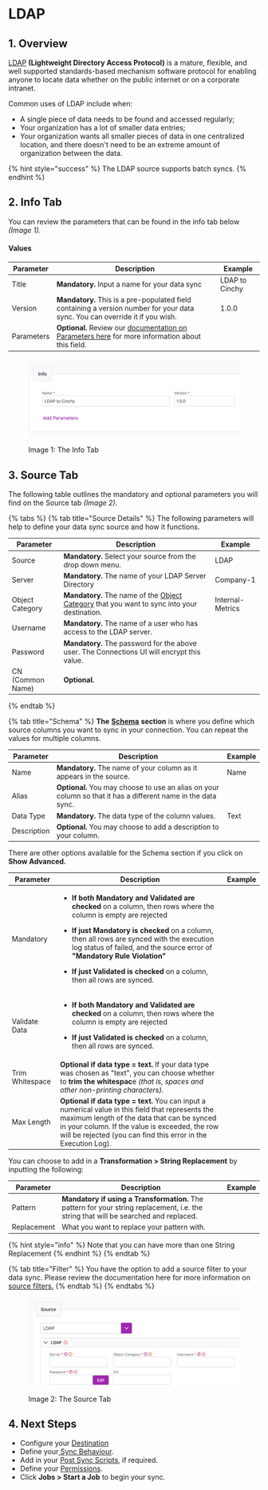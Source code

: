 # LDAP

## 1. Overview

[LDAP](https://www.techtarget.com/searchmobilecomputing/definition/LDAP) **(Lightweight Directory Access Protocol)** is a mature, flexible, and well supported standards-based mechanism software protocol for enabling anyone to locate data whether on the public internet or on a corporate intranet.

Common uses of LDAP include when:

* A single piece of data needs to be found and accessed regularly;
* Your organization has a lot of smaller data entries;
* Your organization wants all smaller pieces of data in one centralized location, and there doesn't need to be an extreme amount of organization between the data.

{% hint style="success" %}
The LDAP source supports batch syncs.
{% endhint %}

## 2. Info Tab

You can review the parameters that can be found in the info tab below _(Image 1)._

#### Values

| Parameter  | Description                                                                                                                                                | Example        |
| ---------- | ---------------------------------------------------------------------------------------------------------------------------------------------------------- | -------------- |
| Title      | **Mandatory.** Input a name for your data sync                                                                                                             | LDAP to Cinchy |
| Version    | **Mandatory.** This is a pre-populated field containing a version number for your data sync. You can override it if you wish.                              | 1.0.0          |
| Parameters | **Optional.** Review our [documentation on Parameters here](../building-data-syncs/advanced-settings/parameters.md) for more information about this field. |                |

<figure><img src="../../.gitbook/assets/image (571).png" alt=""><figcaption><p>Image 1: The Info Tab</p></figcaption></figure>

## 3. Source Tab

The following table outlines the mandatory and optional parameters you will find on the Source tab _(Image 2)._

{% tabs %}
{% tab title="Source Details" %}
The following parameters will help to define your data sync source and how it functions.

<table><thead><tr><th>Parameter</th><th width="289.66666666666663">Description</th><th>Example</th></tr></thead><tbody><tr><td>Source</td><td><strong>Mandatory.</strong> Select your source from the drop down menu.</td><td>LDAP</td></tr><tr><td>Server</td><td><strong>Mandatory.</strong> The name of your LDAP Server Directory</td><td>Company-1</td></tr><tr><td>Object Category</td><td><strong>Mandatory.</strong> The name of the <a href="http://www.selfadsi.org/ads-attributes/user-objectCategory.htm">Object Category</a> that you want to sync into your destination.</td><td>Internal-Metrics</td></tr><tr><td>Username</td><td><strong>Mandatory.</strong> The name of a user who has access to the LDAP server.</td><td></td></tr><tr><td>Password</td><td><strong>Mandatory.</strong> The password for the above user. The Connections UI will encrypt this value.</td><td></td></tr><tr><td>CN (Common Name)</td><td><strong>Optional.</strong></td><td></td></tr></tbody></table>
{% endtab %}

{% tab title="Schema" %}
**The** [**Schema**](../building-data-syncs/columns-and-mappings/#2.-schema-columns) **section** is where you define which source columns you want to sync in your connection. You can repeat the values for multiple columns.

| Parameter   | Description                                                                                                   | Example |
| ----------- | ------------------------------------------------------------------------------------------------------------- | ------- |
| Name        | **Mandatory.** The name of your column as it appears in the source.                                           | Name    |
| Alias       | **Optional.** You may choose to use an alias on your column so that it has a different name in the data sync. |         |
| Data Type   | **Mandatory.** The data type of the column values.                                                            | Text    |
| Description | **Optional.** You may choose to add a description to your column.                                             |         |



There are other options available for the Schema section if you click on **Show Advanced.**

| Parameter       | Description                                                                                                                                                                                                                                                                                                                                                                                                                                                                           | Example |
| --------------- | ------------------------------------------------------------------------------------------------------------------------------------------------------------------------------------------------------------------------------------------------------------------------------------------------------------------------------------------------------------------------------------------------------------------------------------------------------------------------------------- | ------- |
| Mandatory       | <ul><li><strong>If both Mandatory and Validated</strong> <strong>are checked</strong> on a column, then rows where the column is empty are rejected</li></ul><ul><li><strong>If just Mandatory is checked</strong> on a column, then all rows are synced with the execution log status of failed, and the source error of <strong>"Mandatory Rule Violation"</strong></li></ul><ul><li><strong>If just Validated is checked</strong> on a column, then all rows are synced.</li></ul> |         |
| Validate Data   | <ul><li><strong>If both Mandatory and Validated</strong> <strong>are checked</strong> on a column, then rows where the column is empty are rejected</li></ul><ul><li><strong>If just Validated is checked</strong> on a column, then all rows are synced.</li></ul>                                                                                                                                                                                                                   |         |
| Trim Whitespace | **Optional if data type = text.**  If your data type was chosen as "text", you can choose whether to **trim the whitespac**e _(that is, spaces and other non-printing characters)._                                                                                                                                                                                                                                                                                                   |         |
| Max Length      | **Optional if data type = text.** You can input a numerical value in this field that represents the maximum length of the data that can be synced in your column. If the value is exceeded, the row will be rejected (you can find this error in the Execution Log).                                                                                                                                                                                                                  |         |

You can choose to add in a **Transformation > String Replacement** by inputting the following:

| Parameter   | Description                                                                                                                           | Example |
| ----------- | ------------------------------------------------------------------------------------------------------------------------------------- | ------- |
| Pattern     | **Mandatory if using a Transformation.** The pattern for your string replacement, i.e. the string that will be searched and replaced. |         |
| Replacement | What you want to replace your pattern with.                                                                                           |         |

{% hint style="info" %}
Note that you can have more than one String Replacement
{% endhint %}
{% endtab %}

{% tab title="Filter" %}
You have the option to add a source filter to your data sync. Please review the documentation here for more information on [source filters.](../building-data-syncs/advanced-settings/filters.md)
{% endtab %}
{% endtabs %}

<figure><img src="../../.gitbook/assets/image (570).png" alt=""><figcaption><p>Image 2: The Source Tab</p></figcaption></figure>

## 4. Next Steps

* Configure your [Destination](../supported-data-sync-destinations/)
* Define your[ Sync Behaviour](../building-data-syncs/sync-behaviour.md).
* Add in your [Post Sync Scripts](../building-data-syncs/advanced-settings/post-sync-scripts.md), if required.
* Define your [Permissions](../building-data-syncs/#2.-create-a-data-sync-configuration).
* Click **Jobs > Start a Job** to begin your sync.
